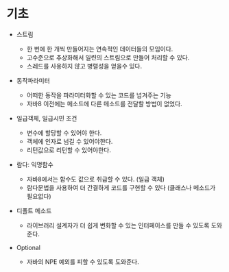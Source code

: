 # 기초

- 스트림 
    - 한 번에 한 개씩 만들어지는 연속적인 데이터들의 모임이다.
    - 고수준으로 추상화해서 일련의 스트림으로 만들어 처리할 수 있다.
    - 스레드를 사용하지 않고 병렬성을 얻을수 있다.

- 동작파라미터
    - 어떠한 동작을 파라미터화할 수 있는 코드를 넘겨주는 기능
    - 자바8 이전에는 메소드에 다른 메소드를 전달할 방법이 없었다.

- 일급객체, 일급시민 조건
    - 변수에 할당할 수 있어야 한다.
    - 객체에 인자로 넘길 수 있어야한다.
    - 리턴값으로 리턴할 수 있어야한다.

- 람다: 익명함수
    - 자바8에서는 함수도 값으로 취급할 수 있다. (일급 객체)
    - 람다문법을 사용하여 더 간결하게 코드를 구현할 수 있다 (클래스나 메소드가 필요없다)

- 디폴트 메소드
     - 라이브러리 설계자가 더 쉽게 변화할 수 있는 인터페이스를 만들 수 있도록 도와준다.

- Optional<T>
    - 자바의 NPE 예외를 피할 수 있도록 도와준다.


